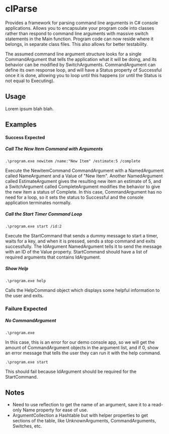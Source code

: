 # clParse
Provides a framework for parsing command line arguments in C# console applications. Allows you to 
encapsulate your program code into classes rather than respond to command line arguments with massive 
switch statements in the Main function.  Program code can now reside where it belongs, in separate class
files.  This also allows for better testability.

The assumed command line argument structure looks for a single CommandArgument that tells the application
what it will be doing, and its behavior can be modified by SwitchArguments.  CommandArgument can
define its own response loop, and will have a Status property of Successful once it is done, allowing 
you to loop until this happens (or until the Status is not equal to Executing).

## Usage
Lorem ipsum blah blah.


## Examples

#### Success Expected

##### Call The New Item Command with Arguments
```
.\program.exe newitem /name:"New Item" /estimate:5 /complete
```
Execute the NewitemCommand CommandArgument with a NamedArgument called NameArgument and a Value of "New Item". 
Another NamedArgument called EstimateArgument gives the resulting new item an estimate of 5, and a 
SwitchArgument called CompleteArgument modifies the behavior to give the new item a status of Complete.
In this case, CommandArgument has no need for a loop, so it sets the status to Successful and the
console application terminates normally.

##### Call the Start Timer Command Loop
```
.\program.exe start /id:2 
```
Execute the StartCommand that sends a dummy message to start a timer, waits for a key, and when it is pressed, 
sends a stop command and exits successfully.  The IdArgument NamedArgument tells it to send the message with
an ID of the Value property.  StartCommand should have a list of required arguments that contains IdArgument.

##### Show Help
```
.\program.exe help
```
Calls the HelpCommand object which displays some helpful information to the user and exits.

### Failure Expected

##### No CommandArgument
```
.\program.exe
```
In this case, this is an error for our demo console app, so we will get the amount of CommandArgument objects
in the argument list, and if 0, show an error message that tells the user they can run it with the help command.

```
.\program.exe start
```
This should fail because IdArgument should be required for the StartCommand.

## Notes
 - Need to use reflection to get the name of an argument, save it to a read-only Name property for ease of use.
 - ArgumentCollection a Hashtable but with helper properties to get sections of the table, like UnknownArguments, 
 CommandArguments, Switches, etc.